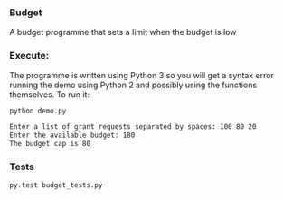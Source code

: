 ### Budget
A budget programme that sets a limit when the budget is low

### Execute:
The programme is written using Python 3 so you will get a syntax error running the demo
using Python 2 and possibly using the functions themselves. To run it:

```bash
python demo.py

Enter a list of grant requests separated by spaces: 100 80 20 
Enter the available budget: 180
The budget cap is 80
```

### Tests
```shell
py.test budget_tests.py
```
